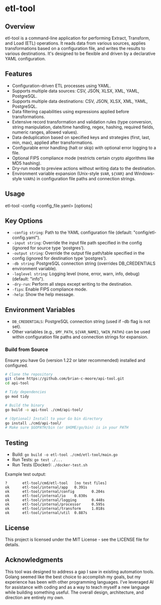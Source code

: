 # etl-tool

## Overview

etl-tool is a command-line application for performing Extract, Transform, and Load (ETL) operations. It reads data from various sources, applies transformations based on a configuration file, and writes the results to various destinations. It's designed to be flexible and driven by a declarative YAML configuration.

## Features

*   Configuration-driven ETL processes using YAML.
*   Supports multiple data sources: CSV, JSON, XLSX, XML, YAML, PostgreSQL.
*   Supports multiple data destinations: CSV, JSON, XLSX, XML, YAML, PostgreSQL.
*   Data filtering capabilities using expressions applied before transformations.
*   Extensive record transformation and validation rules (type conversion, string manipulation, date/time handling, regex, hashing, required fields, numeric ranges, allowed values).
*   Data deduplication based on specified keys and strategies (first, last, min, max), applied after transformations.
*   Configurable error handling (halt or skip) with optional error logging to a file.
*   Optional FIPS compliance mode (restricts certain crypto algorithms like MD5 hashing).
*   Dry-run mode to preview actions without writing data to the destination.
*   Environment variable expansion (Unix-style `$VAR`, `${VAR}` and Windows-style `%VAR%`) in configuration file paths and connection strings.

## Usage

etl-tool -config <config_file.yaml> [options]

## Key Options

*   `-config string`: Path to the YAML configuration file (default: "config/etl-config.yaml").
*   `-input string`: Override the input file path specified in the config (ignored for source type 'postgres').
*   `-output string`: Override the output file path/table specified in the config (ignored for destination type 'postgres').
*   `-db string`: PostgreSQL connection string (overrides DB_CREDENTIALS environment variable).
*   `-loglevel string`: Logging level (none, error, warn, info, debug) (default: "info").
*   `-dry-run`: Perform all steps except writing to the destination.
*   `-fips`: Enable FIPS compliance mode.
*   `-help`: Show the help message.

## Environment Variables

*   `DB_CREDENTIALS`: PostgreSQL connection string (used if -db flag is not set).
*   Other variables (e.g., `$MY_PATH`, `${VAR_NAME}`, `%WIN_PATH%`) can be used within configuration file paths and connection strings for expansion.

### Build from Source

Ensure you have Go (version 1.22 or later recommended) installed and configured.

```sh
# Clone the repository
git clone https://github.com/brian-c-moore/api-tool.git
cd api-tool

# Tidy dependencies
go mod tidy

# Build the binary
go build -o api-tool ./cmd/api-tool/

# (Optional) Install to your Go bin directory
go install ./cmd/api-tool/
# Make sure $GOPATH/bin (or $HOME/go/bin) is in your PATH
```

## Testing

*   Build: `go build -o etl-tool ./cmd/etl-tool/main.go`
*   Run Tests: `go test ./...`
*   Run Tests (Docker): `./docker-test.sh`

Example test output:

```
?       etl-tool/cmd/etl-tool   [no test files]
ok      etl-tool/internal/app   0.391s
ok      etl-tool/internal/config        0.204s
ok      etl-tool/internal/io    0.830s
ok      etl-tool/internal/logging       0.448s
ok      etl-tool/internal/processor     0.595s
ok      etl-tool/internal/transform     1.018s
ok      etl-tool/internal/util  0.887s
```

## License

This project is licensed under the MIT License - see the LICENSE file for details.

## Acknowledgments
This tool was designed to address a gap I saw in existing automation tools. Golang seemed like the best choice to accomplish my goals, but my experience has been with other programming languages. I’ve leveraged AI for assistance with coding and as a way to teach myself a new language while building something useful. The overall design, architecture, and direction are entirely my own.

